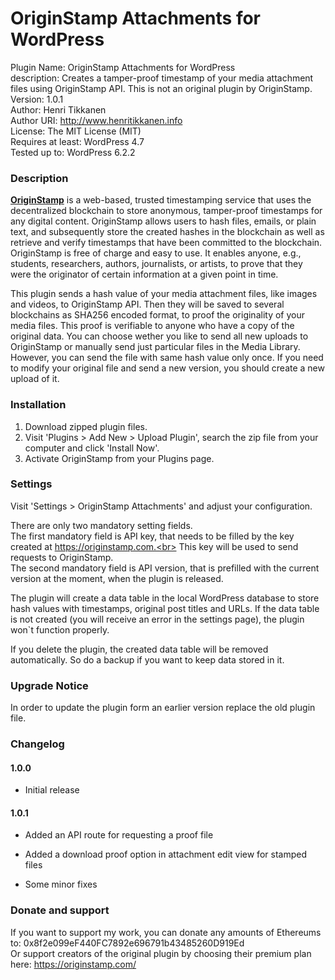 # OriginStamp Attachments for WordPress

Plugin Name: OriginStamp Attachments for WordPress<br>
description: Creates a tamper-proof timestamp of your media attachment files using OriginStamp API. This is not an original plugin by OriginStamp.<br>
Version: 1.0.1<br>
Author: Henri Tikkanen<br>
Author URI: http://www.henritikkanen.info<br>
License: The MIT License (MIT)<br>
Requires at least: WordPress 4.7<br>
Tested up to: WordPress 6.2.2<br>

### Description

**[OriginStamp](https://originstamp.com/)** is a web-based, trusted timestamping service that uses the decentralized blockchain to store anonymous, tamper-proof timestamps for any digital content.
OriginStamp allows users to hash files, emails, or plain text, and subsequently store the created hashes in the blockchain as well as retrieve and verify timestamps
that have been committed to the blockchain. OriginStamp is free of charge and easy to use. It enables anyone, e.g., students, researchers, authors, journalists, or 
artists, to prove that they were the originator of certain information at a given point in time.

This plugin sends a hash value of your media attachment files, like images and videos, to OriginStamp API. Then they will be saved to several blockchains as SHA256 encoded format,
to proof the originality of your media files. This proof is verifiable to anyone who have a copy of the original data. You can choose wether 
you like to send all new uploads to OriginStamp or manually send just particular files in the Media Library. However, you can send the file with same hash value only once. 
If you need to modify your original file and send a new version, you should create a new upload of it.

### Installation

1. Download zipped plugin files.
2. Visit 'Plugins > Add New > Upload Plugin', search the zip file from your computer and click 'Install Now'.
3. Activate OriginStamp from your Plugins page.

### Settings

Visit 'Settings > OriginStamp Attachments' and adjust your configuration.

There are only two mandatory setting fields.<br>
The first mandatory field is API key, that needs to be filled by the key created at https://originstamp.com.<br>
This key will be used to send requests to OriginStamp.<br>
The second mandatory field is API version, that is prefilled with the current version at the moment, when the plugin is released.

The plugin will create a data table in the local WordPress database to store hash values with timestamps, original post titles and URLs.
If the data table is not created (you will receive an error in the settings page), the plugin won`t function properly.

If you delete the plugin, the created data table will be removed automatically. So do a backup if you want to keep data stored in it.

### Upgrade Notice

In order to update the plugin form an earlier version replace the old plugin file.

### Changelog

#### 1.0.0
- Initial release

#### 1.0.1
- Added an API route for requesting a proof file

- Added a download proof option in attachment edit view for stamped files

- Some minor fixes

### Donate and support

If you want to support my work, you can donate any amounts of Ethereums to: 0x8f2e099eF440FC7892e696791b43485260D919Ed<br>
Or support creators of the original plugin by choosing their premium plan here: https://originstamp.com/
